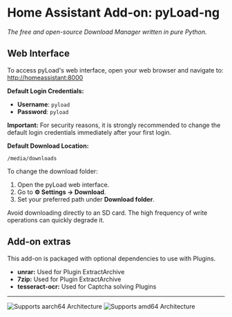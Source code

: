 # Home Assistant Add-on: pyLoad-ng

_The free and open-source Download Manager written in pure Python._

## Web Interface

To access pyLoad's web interface, open your web browser and navigate to:
[http://homeassistant:8000](http://homeassistant:8000)

**Default Login Credentials:**
- **Username**: `pyload`
- **Password**: `pyload`

<ha-alert alert-type="info">**Important:** For security reasons, it is strongly recommended to change the default login credentials immediately after your first login.</ha-alert>

**Default Download Location:**

`/media/downloads`

To change the download folder:
1. Open the pyLoad web interface.
2. Go to **⚙️ Settings → Download**.
3. Set your preferred path under **Download folder**.

<ha-alert alert-type="warning">Avoid downloading directly to an SD card. The high frequency of write operations can quickly degrade it.</ha-alert>

## Add-on extras

This add-on is packaged with optional dependencies to use with Plugins.

- **unrar:** Used for Plugin ExtractArchive
- **7zip:** Used for Plugin ExtractArchive
- **tesseract-ocr:** Used for Captcha solving Plugins

---

![Supports aarch64 Architecture][aarch64-shield]
![Supports amd64 Architecture][amd64-shield]

[aarch64-shield]: https://img.shields.io/badge/aarch64-yes-green.svg
[amd64-shield]: https://img.shields.io/badge/amd64-yes-green.svg
